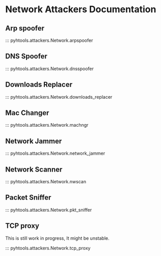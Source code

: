 # Network Attackers Documentation

## Arp spoofer

::: pyhtools.attackers.Network.arpspoofer

<!-- ## Code Injector -->

<!-- ::: pyhtools.attackers.Network.code_injector -->

## DNS Spoofer

::: pyhtools.attackers.Network.dnsspoofer

## Downloads Replacer

::: pyhtools.attackers.Network.downloads_replacer

## Mac Changer

::: pyhtools.attackers.Network.machngr

## Network Jammer

::: pyhtools.attackers.Network.network_jammer

## Network Scanner

::: pyhtools.attackers.Network.nwscan

## Packet Sniffer

::: pyhtools.attackers.Network.pkt_sniffer

## TCP proxy

This is still work in progress, It might be unstable.

::: pyhtools.attackers.Network.tcp_proxy
